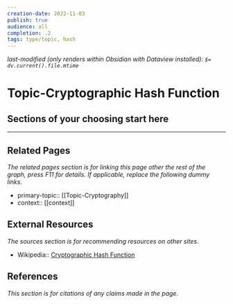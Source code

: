```yaml
---
creation-date: 2022-11-03
publish: true
audience: all
completion: .2
tags: type/topic, hash
---
```

*last-modified (only renders within Obsidian with Dataview installed): `$= dv.current().file.mtime`*
# Topic-Cryptographic Hash Function

## Sections of your choosing start here

---
## Related Pages
*The related pages section is for linking this page other the rest of the graph, press F11 for details. If applicable, replace the following dummy links.*
- primary-topic:: [[Topic-Cryptography]]
- context:: \[\[context\]\]

## External Resources
*The sources section is for recommending resources on other sites*.
- Wikipedia:: [Cryptographic Hash Function](https://en.wikipedia.org/wiki/Cryptographic_hash_function)

## References
*This section is for citations of any claims made in the page*.